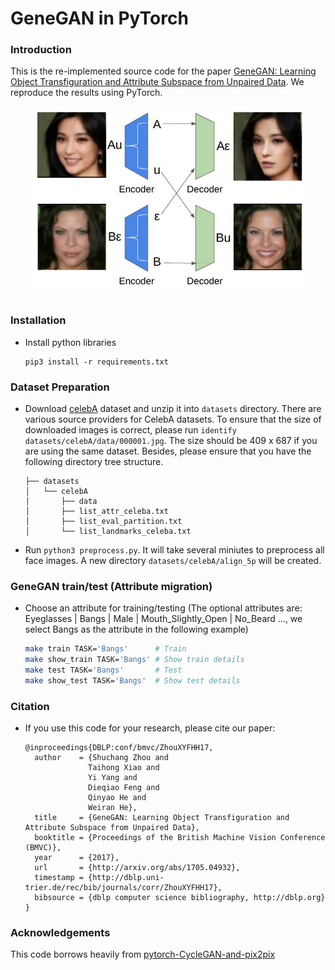 # GeneGAN in PyTorch

### Introduction

This is the re-implemented source code for the paper [GeneGAN: Learning Object Transfiguration
and Attribute Subspace from Unpaired Data](https://arxiv.org/abs/1705.04932v1). We reproduce the results using PyTorch.

<div align="center">
<img align="center" src="images/cross.jpg" width="450" alt="cross">
</div>
<br/>

### Installation
- Install python libraries
  ```
  pip3 install -r requirements.txt
  ```

### Dataset Preparation
- Download [celebA](http://mmlab.ie.cuhk.edu.hk/projects/CelebA.html) dataset and unzip it into
`datasets` directory. There are various source providers for CelebA datasets. To ensure that the
size of downloaded images is correct, please run `identify datasets/celebA/data/000001.jpg`. The
size should be 409 x 687 if you are using the same dataset. Besides, please ensure that you have
the following directory tree structure.
  ```
  ├── datasets
  │   └── celebA
  │       ├── data
  │       ├── list_attr_celeba.txt
  │       ├── list_eval_partition.txt
  │       └── list_landmarks_celeba.txt
  ```

- Run `python3 preprocess.py`. It will take several miniutes to preprocess all face images.
A new directory `datasets/celebA/align_5p` will be created.

### GeneGAN train/test (Attribute migration)
- Choose an attribute for training/testing (The optional attributes are: Eyeglasses | Bangs | Male | Mouth_Slightly_Open | No_Beard ..., we select Bangs as the attribute in the following example)
  ```bash
  make train TASK='Bangs'      # Train
  make show_train TASK='Bangs' # Show train details
  make test TASK='Bangs'       # Test
  make show_test TASK='Bangs'  # Show test details
  ```

### Citation
- If you use this code for your research, please cite our paper:
  ```
  @inproceedings{DBLP:conf/bmvc/ZhouXYFHH17,
    author    = {Shuchang Zhou and
                Taihong Xiao and
                Yi Yang and
                Dieqiao Feng and
                Qinyao He and
                Weiran He},
    title     = {GeneGAN: Learning Object Transfiguration and Attribute Subspace from Unpaired Data},
    booktitle = {Proceedings of the British Machine Vision Conference (BMVC)},
    year      = {2017},
    url       = {http://arxiv.org/abs/1705.04932},
    timestamp = {http://dblp.uni-trier.de/rec/bib/journals/corr/ZhouXYFHH17},
    bibsource = {dblp computer science bibliography, http://dblp.org}
  }
  ```

### Acknowledgements
This code borrows heavily from [pytorch-CycleGAN-and-pix2pix](https://github.com/junyanz/pytorch-CycleGAN-and-pix2pix)

